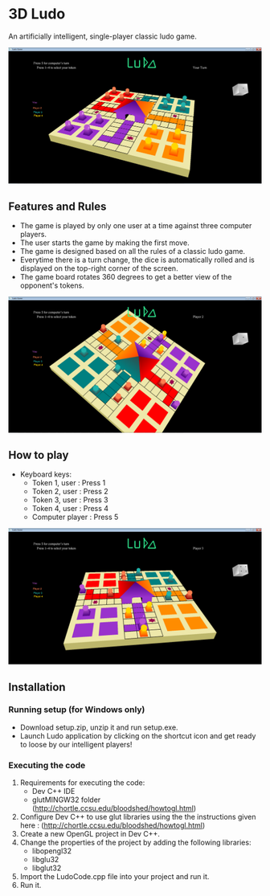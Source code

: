 # 3D Ludo
An artificially intelligent, single-player classic ludo game. 

![alt text](screenshots/overview.png "Description goes here")



## Features and Rules
- The game is played by only one user at a time against three computer players.
- The user starts the game by making the first move.
- The game is designed based on all the rules of a classic ludo game.
- Everytime there is a turn change, the dice is automatically rolled and is displayed on the top-right corner of the screen.
- The game board rotates 360 degrees to get a better view of the opponent's tokens.

![alt text](screenshots/rotation.png "Description goes here")

## How to play
- Keyboard keys:
  - Token 1, user : Press 1
  - Token 2, user : Press 2
  - Token 3, user : Press 3
  - Token 4, user : Press 4
  - Computer player : Press 5
   
![alt text](screenshots/movedtokens.png "Description goes here")

## Installation 
### Running setup (for Windows only)
- Download setup.zip, unzip it and run setup.exe.
- Launch Ludo application by clicking on the shortcut icon and get ready to loose by our intelligent players!

### Executing the code
1. Requirements for executing the code:
   - Dev C++ IDE
   - glutMINGW32 folder (http://chortle.ccsu.edu/bloodshed/howtogl.html)
2. Configure Dev C++ to use glut libraries using the the instructions given here : (http://chortle.ccsu.edu/bloodshed/howtogl.html)
3. Create a new OpenGL project in Dev C++.
4. Change the properties of the project by adding the following libraries: 
   - libopengl32
   - libglu32
   - libglut32
5. Import the LudoCode.cpp file into your project and run it.
6. Run it.




